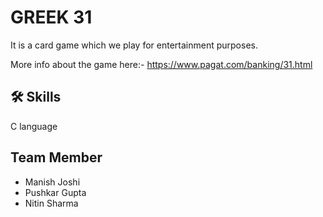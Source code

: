 #       GREEK 31

It is a card game which we play for entertainment purposes. 

More info about the game here:-
https://www.pagat.com/banking/31.html
## 🛠 Skills
C language 
## Team Member

 - Manish Joshi
 - Pushkar Gupta
 - Nitin Sharma 

